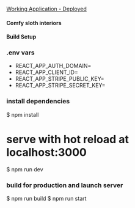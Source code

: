 [Working Application - Deployed](https://comfy-sloth-interiors.netlify.app/)

#### Comfy sloth interiors

#### Build Setup

### .env vars

- REACT_APP_AUTH_DOMAIN=
- REACT_APP_CLIENT_ID=
- REACT_APP_STRIPE_PUBLIC_KEY=
- REACT_APP_STRIPE_SECRET_KEY=

### install dependencies

$ npm install

# serve with hot reload at localhost:3000

$ npm run dev

### build for production and launch server

$ npm run build
$ npm run start

